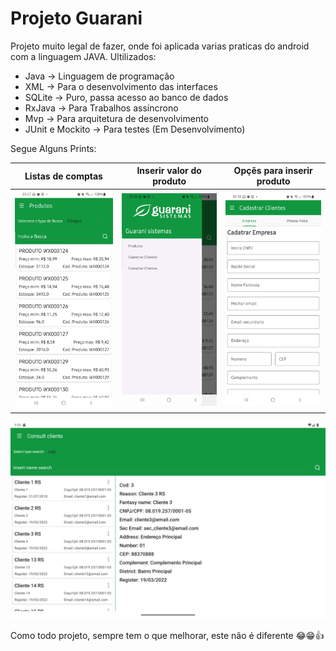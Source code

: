 # Projeto Guarani

Projeto muito legal de fazer, onde foi aplicada varias praticas do android com a linguagem JAVA.
Ultilizados:

* Java -> Linguagem de programação
* XML -> Para o desenvolvimento das interfaces
* SQLite -> Puro, passa acesso ao banco de dados
* RxJava -> Para Trabalhos assíncrono
* Mvp -> Para arquitetura de desenvolvimento
* JUnit e Mockito -> Para testes (Em Desenvolvimento)

Segue Alguns Prints:

| Listas de comptas                   | Inserir valor do produto                         | Opçẽs para inserir produto                     |
|------------------------------------|--------------------------------------------------|------------------------------------------------|
| ![Screenshot](screenshots/Screenshot_20241118_055739.png) | ![Screenshot](screenshots/Screenshot_20241118_055829.png) | ![Screenshot](screenshots/Screenshot_20241118_055853.png) |



![Screenshot](screenshots/Screenshot_20241118_060048.png)


Como todo projeto, sempre tem o que melhorar, este não é diferente 😂😁👍

